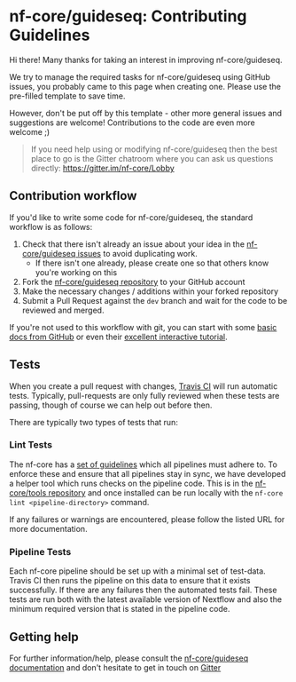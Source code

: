 # nf-core/guideseq: Contributing Guidelines

Hi there! Many thanks for taking an interest in improving nf-core/guideseq.

We try to manage the required tasks for nf-core/guideseq using GitHub issues, you probably came to this page when creating one. Please use the pre-filled template to save time.

However, don't be put off by this template - other more general issues and suggestions are welcome! Contributions to the code are even more welcome ;)

> If you need help using or modifying nf-core/guideseq then the best place to go is the Gitter chatroom where you can ask us questions directly: https://gitter.im/nf-core/Lobby

## Contribution workflow
If you'd like to write some code for nf-core/guideseq, the standard workflow
is as follows:

1. Check that there isn't already an issue about your idea in the
   [nf-core/guideseq issues](https://github.com/nf-core/guideseq/issues) to avoid
   duplicating work.
    * If there isn't one already, please create one so that others know you're working on this
2. Fork the [nf-core/guideseq repository](https://github.com/nf-core/guideseq) to your GitHub account
3. Make the necessary changes / additions within your forked repository
4. Submit a Pull Request against the `dev` branch and wait for the code to be reviewed and merged.

If you're not used to this workflow with git, you can start with some [basic docs from GitHub](https://help.github.com/articles/fork-a-repo/) or even their [excellent interactive tutorial](https://try.github.io/).


## Tests
When you create a pull request with changes, [Travis CI](https://travis-ci.org/) will run automatic tests.
Typically, pull-requests are only fully reviewed when these tests are passing, though of course we can help out before then.

There are typically two types of tests that run:

### Lint Tests
The nf-core has a [set of guidelines](http://nf-co.re/guidelines) which all pipelines must adhere to.
To enforce these and ensure that all pipelines stay in sync, we have developed a helper tool which runs checks on the pipeline code. This is in the [nf-core/tools repository](https://github.com/nf-core/tools) and once installed can be run locally with the `nf-core lint <pipeline-directory>` command.

If any failures or warnings are encountered, please follow the listed URL for more documentation.

### Pipeline Tests
Each nf-core pipeline should be set up with a minimal set of test-data.
Travis CI then runs the pipeline on this data to ensure that it exists successfully.
If there are any failures then the automated tests fail.
These tests are run both with the latest available version of Nextflow and also the minimum required version that is stated in the pipeline code.

## Getting help
For further information/help, please consult the [nf-core/guideseq documentation](https://github.com/nf-core/guideseq#documentation) and don't hesitate to get in touch on [Gitter](https://gitter.im/nf-core/Lobby)
